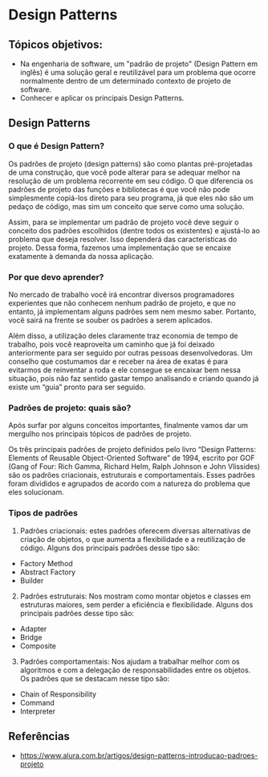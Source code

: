 # Design Patterns

## Tópicos objetivos:
   - Na engenharia de software, um "padrão de projeto" (Design Pattern em inglês) é uma solução geral e reutilizável para um problema que ocorre normalmente dentro de um determinado contexto de projeto de software.
   - Conhecer e aplicar os principais Design Patterns.

## Design Patterns

### O que é Design Pattern?
Os padrões de projeto (design patterns) são como plantas pré-projetadas de uma construção, que você pode alterar para se adequar melhor na resolução de um problema recorrente em seu código. O que diferencia os padrões de projeto das funções e bibliotecas é que você não pode simplesmente copiá-los direto para seu programa, já que eles não são um pedaço de código, mas sim um conceito que serve como uma solução.

Assim, para se implementar um padrão de projeto você deve seguir o conceito dos padrões escolhidos (dentre todos os existentes) e ajustá-lo ao problema que deseja resolver. Isso dependerá das características do projeto. Dessa forma, fazemos uma implementação que se encaixe exatamente à demanda da nossa aplicação.

### Por que devo aprender?
No mercado de trabalho você irá encontrar diversos programadores experientes que não conhecem nenhum padrão de projeto, e que no entanto, já implementam alguns padrões sem nem mesmo saber. Portanto, você sairá na frente se souber os padrões a serem aplicados.

Além disso, a utilização deles claramente traz economia de tempo de trabalho, pois você reaproveita um caminho que já foi deixado anteriormente para ser seguido por outras pessoas desenvolvedoras. Um conselho que costumamos dar e receber na área de exatas é para evitarmos de reinventar a roda e ele consegue se encaixar bem nessa situação, pois não faz sentido gastar tempo analisando e criando quando já existe um “guia” pronto para ser seguido.

### Padrões de projeto: quais são?
Após surfar por alguns conceitos importantes, finalmente vamos dar um mergulho nos principais tópicos de padrões de projeto.

Os três principais padrões de projeto definidos pelo livro “Design Patterns: Elements of Reusable Object-Oriented Software” de 1994, escrito por GOF (Gang of Four: Rich Gamma, Richard Helm, Ralph Johnson e John Vlissides) são os padrões criacionais, estruturais e comportamentais. Esses padrões foram divididos e agrupados de acordo com a natureza do problema que eles solucionam.

### Tipos de padrões
1) Padrões criacionais: estes padrões oferecem diversas alternativas de criação de objetos, o que aumenta a flexibilidade e a reutilização de código. Alguns dos principais padrões desse tipo são:
- Factory Method
- Abstract Factory
- Builder

2) Padrões estruturais: Nos mostram como montar objetos e classes em estruturas maiores, sem perder a eficiência e flexibilidade. Alguns dos principais padrões desse tipo são:
- Adapter
- Bridge
- Composite

3) Padrões comportamentais: Nos ajudam a trabalhar melhor com os algoritmos e com a delegação de responsabilidades entre os objetos. Os padrões que se destacam nesse tipo são:
- Chain of Responsibility
- Command
- Interpreter

## Referências
- https://www.alura.com.br/artigos/design-patterns-introducao-padroes-projeto
